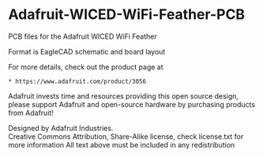 # Adafruit-WICED-WiFi-Feather-PCB
PCB files for the Adafruit WICED WiFi Feather

Format is EagleCAD schematic and board layout

For more details, check out the product page at

    * https://www.adafruit.com/product/3056

Adafruit invests time and resources providing this open source design, 
please support Adafruit and open-source hardware by purchasing 
products from Adafruit!

Designed by Adafruit Industries.  
Creative Commons Attribution, Share-Alike license, check license.txt for more information
All text above must be included in any redistribution